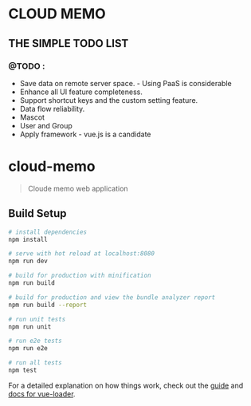 # CLOUD MEMO

## THE SIMPLE TODO LIST

### @TODO :
* Save data on remote server space. - Using PaaS is considerable
* Enhance all UI feature completeness.
* Support shortcut keys and the custom setting feature.
* Data flow reliability.
* Mascot
* User and Group
* Apply framework - vue.js is a candidate

# cloud-memo

> Cloude memo web application

## Build Setup

``` bash
# install dependencies
npm install

# serve with hot reload at localhost:8080
npm run dev

# build for production with minification
npm run build

# build for production and view the bundle analyzer report
npm run build --report

# run unit tests
npm run unit

# run e2e tests
npm run e2e

# run all tests
npm test
```

For a detailed explanation on how things work, check out the [guide](http://vuejs-templates.github.io/webpack/) and [docs for vue-loader](http://vuejs.github.io/vue-loader).
